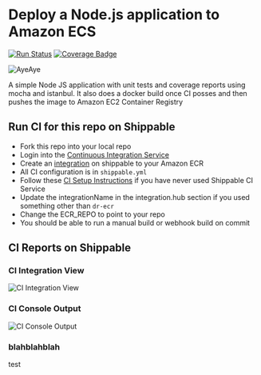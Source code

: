 # Deploy a Node.js application to Amazon ECS

[![Run Status](https://api.shippable.com/projects/58f6fcddd1780a07007bba3f/badge?branch=master)](https://app.shippable.com/github/devops-recipes/deploy-ecs-basic) [![Coverage Badge](https://api.shippable.com/projects/58f6fcddd1780a07007bba3f/coverageBadge?branch=master)](https://app.shippable.com/github/devops-recipes/deploy-ecs-basic)

![AyeAye](https://github.com/devops-recipes/deploy-ecs-basic/blob/master/public/resources/images/captain.png)

A simple Node JS application with unit tests and coverage reports using mocha and istanbul. It also does a docker build once CI posses and then pushes the image to Amazon EC2 Container Registry

## Run CI for this repo on Shippable
* Fork this repo into your local repo
* Login into the [Continuous Integration Service](wwww.shippable.com)
* Create an [integration](http://docs.shippable.com/integrations/imageRegistries/ecr/) on shippable to your Amazon ECR
* All CI configuration is in `shippable.yml`
* Follow these [CI Setup Instructions](http://docs.shippable.com/ci/runFirstBuild/) if you have never used Shippable CI Service
* Update the integrationName in the integration.hub section if you used something other than `dr-ecr`
* Change the ECR_REPO to point to your repo
* You should be able to run a manual build or webhook build on commit

## CI Reports on Shippable

### CI Integration View
![CI Integration View](https://github.com/devops-recipes/deploy-ecs-basic/blob/master/public/resources/images/integration-creation.png)

### CI Console Output
![CI Console Output](https://github.com/devops-recipes/deploy-ecs-basic/blob/master/public/resources/images/console.jpg)

### blahblahblah
test
